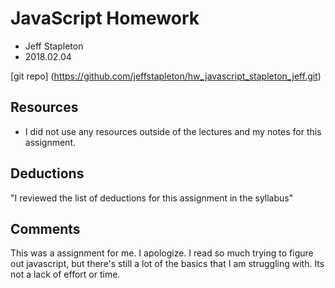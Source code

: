 
# JavaScript Homework
* Jeff Stapleton
* 2018.02.04

[git repo] (https://github.com/jeffstapleton/hw_javascript_stapleton_jeff.git)

## Resources

* I did not use any resources outside of the lectures and my notes for this assignment.


## Deductions
"I reviewed the list of deductions for this assignment in the syllabus"

## Comments
This was a assignment for me. I apologize. I read so much trying to figure out javascript, but there's still a lot of the basics that I am struggling with. Its not a lack of effort or time.
